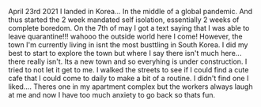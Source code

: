 April 23rd 2021 I landed in Korea... In the middle of a global pandemic. 
And thus started the 2 week mandated self isolation, essentially 2 weeks of complete boredom.
On the 7th of may I got a text saying that I was able to leave quarantine!!! wahooo the outside world here I come!
However, the town I'm currently living in isnt the most busttling in South Korea.
I did my best to start to explore the town but where I say there isn't much here... there really isn't.
Its a new town and so everyhing is under construction.
I tried to not let it get to me. I walked the streets to see if I could find a cute cafe that I could come to daily to make a bit of a routine.
I didn't find one I liked.... Theres one in my apartment complex but the workers always laugh at me and now I have too much anxiety to go back so thats fun.
